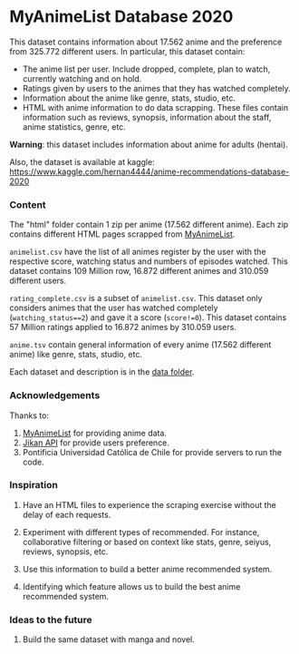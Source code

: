# MyAnimeList Database 2020

This dataset contains information about 17.562 anime and the preference from 325.772 different users. In particular, this dataset contain:

- The anime list per user. Include dropped, complete, plan to watch, currently watching and on hold.
- Ratings given by users to the animes that they has watched completely.
- Information about the anime like genre, stats, studio, etc.
- HTML with anime information to do data scrapping. These files contain information such as reviews, synopsis, information about the staff, anime statistics, genre, etc.

**Warning**: this dataset includes information about anime for adults (hentai). 

Also, the dataset is available at kaggle: https://www.kaggle.com/hernan4444/anime-recommendations-database-2020


### Content

The "html" folder contain 1 zip per anime (17.562 different anime). Each zip contains different HTML pages scrapped from [MyAnimeList](https://myanimelist.net/).

`animelist.csv` have the list of all animes register by the user with the respective score, watching status and numbers of episodes watched. This dataset contains 109 Million row, 16.872 different animes and 310.059 different users.

`rating_complete.csv` is a subset of `animelist.csv`. This dataset only considers animes that the user has watched completely (`watching_status==2`) and gave it a score (`score!=0`). This dataset contains 57 Million ratings applied to 16.872 animes by 310.059 users.

`anime.tsv` contain general information of every anime (17.562 different anime) like genre, stats, studio, etc.

Each dataset and description is in the [data folder](https://github.com/Hernan4444/MyAnimelist-Database/tree/master/data).


### Acknowledgements

Thanks to:
1. [MyAnimeList](https://myanimelist.net/) for providing anime data.
2. [Jikan API](https://jikan.docs.apiary.io/) for provide users preference.
3. Pontificia Universidad Católica de Chile for provide servers to run the code.


### Inspiration

1. Have an HTML files to experience the scraping exercise without the delay of each requests.

2. Experiment with different types of recommended. For instance, collaborative filtering or based on context like stats, genre, seiyus, reviews, synopsis, etc.

3. Use this information to build a better anime recommended system.

4. Identifying which feature allows us to build the best anime recommended system.


### Ideas to the future

1. Build the same dataset with manga and novel.


